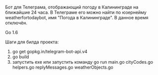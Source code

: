 Бот для Телеграма, отображающий погоду в Калининграде на ближайшие 24 часа.
В Телеграме его можно найти по юзернейму weatherfortodaybot, имя "Погода в Калининграде".
В данное время отключён.

Go 1.6

Шаги для билда проекта:
1) go get gopkg.in/telegram-bot-api.v4
2) go build
3) запустить exe или запустить команду 
go run main.go cityCodes.go helpers.go replyMessages.go weatherObjects.go
